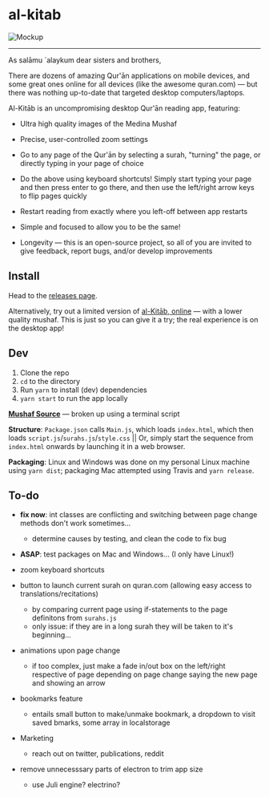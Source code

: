 # al-kitab

![Mockup](https://preview.ibb.co/iFnSk8/mockup.png)


--------

As salāmu ´alaykum dear sisters and brothers,

There are dozens of amazing Qur'ān applications on mobile devices, and some great ones online for all devices (like the awesome quran.com) — but there was nothing up-to-date that targeted desktop computers/laptops.

Al-Kitāb is an uncompromising desktop Qur'ān reading app, featuring:

* Ultra high quality images of the Medina Mushaf

* Precise, user-controlled zoom settings

* Go to any page of the Qur'ān by selecting a surah, "turning" the page, or directly typing in your page of choice

* Do the above using keyboard shortcuts! Simply start typing your page and then press enter to go there, and then use the left/right arrow keys to flip pages quickly

* Restart reading from exactly where you left-off between app restarts

* Simple and focused to allow you to be the same!

* Longevity — this is an open-source project, so all of you are invited to give feedback, report bugs, and/or develop improvements

## Install
Head to the [releases page](https://github.com/mr-islam/al-kitab/releases).

Alternatively, try out a limited version of [al-Kitāb, online](https://mr-islam.github.io/al-kitab/) — 
with a lower quality mushaf. This is just so you can give it a try; 
the real experience is on the desktop app!

## Dev
1. Clone the repo
2. `cd` to the directory 
3. Run `yarn` to install (dev) dependencies
4. `yarn start` to run the app locally

**[Mushaf Source](https://archive.org/details/ar_Mushaf_AlMadinah_new_TruePDF)** — broken up using a terminal script

**Structure**: `Package.json` calls `Main.js`, which loads `index.html`, 
which then loads `script.js`/`surahs.js`/`style.css` || Or, simply start the sequence from 
`index.html` onwards by launching it in a web browser.

**Packaging**: Linux and Windows was done on my personal Linux machine using `yarn dist`; 
packaging Mac attempted using Travis and `yarn release`.

## To-do

- **fix now**: int classes are conflicting and switching between page change methods don't work sometimes…
  - determine causes by testing, and clean the code to fix bug

- **ASAP**: test packages on Mac and Windows… (I only have Linux!)

- zoom keyboard shortcuts
- button to launch current surah on quran.com (allowing easy access to translations/recitations)
  - by comparing current page using if-statements to the page definitons from `surahs.js`
  - only issue: if they are in a long surah they will be taken to it's beginning…
- animations upon page change
  - if too complex, just make a fade in/out box on the left/right respective of page depending on page change saying the new page and showing an arrow
- bookmarks feature
  - entails small button to make/unmake bookmark, a dropdown to visit saved bmarks, some array in localstorage
- Marketing
  - reach out on twitter, publications, reddit

- remove unnecesssary parts of electron to trim app size 
  - use Juli engine? electrino?
